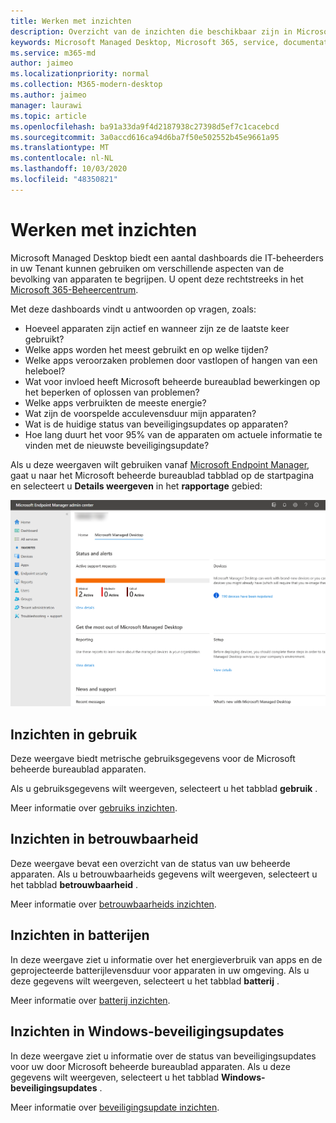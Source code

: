```yaml
---
title: Werken met inzichten
description: Overzicht van de inzichten die beschikbaar zijn in Microsoft Managed Desktop
keywords: Microsoft Managed Desktop, Microsoft 365, service, documentatie
ms.service: m365-md
author: jaimeo
ms.localizationpriority: normal
ms.collection: M365-modern-desktop
ms.author: jaimeo
manager: laurawi
ms.topic: article
ms.openlocfilehash: ba91a33da9f4d2187938c27398d5ef7c1cacebcd
ms.sourcegitcommit: 3a0accd616ca94d6ba7f50e502552b45e9661a95
ms.translationtype: MT
ms.contentlocale: nl-NL
ms.lasthandoff: 10/03/2020
ms.locfileid: "48350821"
---
```

# <a name="work-with-insights"></a>Werken met inzichten

Microsoft Managed Desktop biedt een aantal dashboards die IT-beheerders in uw Tenant kunnen gebruiken om verschillende aspecten van de bevolking van apparaten te begrijpen. U opent deze rechtstreeks in het [Microsoft 365-Beheercentrum](https://admin.microsoft.com/adminportal/home?previewoff=false#/microsoftmanageddesktop).

Met deze dashboards vindt u antwoorden op vragen, zoals:

- Hoeveel apparaten zijn actief en wanneer zijn ze de laatste keer gebruikt?
- Welke apps worden het meest gebruikt en op welke tijden?
- Welke apps veroorzaken problemen door vastlopen of hangen van een heleboel?
- Wat voor invloed heeft Microsoft beheerde bureaublad bewerkingen op het beperken of oplossen van problemen?
- Welke apps verbruikten de meeste energie?
- Wat zijn de voorspelde acculevensduur mijn apparaten?
- Wat is de huidige status van beveiligingsupdates op apparaten?
- Hoe lang duurt het voor 95% van de apparaten om actuele informatie te vinden met de nieuwste beveiligingsupdate?


Als u deze weergaven wilt gebruiken vanaf [Microsoft Endpoint Manager](https://endpoint.microsoft.com/), gaat u naar het Microsoft beheerde bureaublad tabblad op de startpagina en selecteert u **Details weergeven** in het **rapportage** gebied:


![Hoofdpagina van het Beheercentrum met rapportgebied linksonder en de koppeling Details weergeven](../../media/insights-main.png)


## <a name="usage-insights"></a>Inzichten in gebruik
Deze weergave biedt metrische gebruiksgegevens voor de Microsoft beheerde bureaublad apparaten. 

Als u gebruiksgegevens wilt weergeven, selecteert u het tabblad **gebruik** .

Meer informatie over [gebruiks inzichten](usage-insights.md).

## <a name="reliability-insights"></a>Inzichten in betrouwbaarheid
Deze weergave bevat een overzicht van de status van uw beheerde apparaten. Als u betrouwbaarheids gegevens wilt weergeven, selecteert u het tabblad **betrouwbaarheid** .

Meer informatie over [betrouwbaarheids inzichten](reliability-insights.md).

## <a name="battery-insights"></a>Inzichten in batterijen
In deze weergave ziet u informatie over het energieverbruik van apps en de geprojecteerde batterijlevensduur voor apparaten in uw omgeving. Als u deze gegevens wilt weergeven, selecteert u het tabblad **batterij** .

Meer informatie over [batterij inzichten](battery-insights.md).

## <a name="windows-security-update-insights"></a>Inzichten in Windows-beveiligingsupdates
In deze weergave ziet u informatie over de status van beveiligingsupdates voor uw door Microsoft beheerde bureaublad apparaten. Als u deze gegevens wilt weergeven, selecteert u het tabblad **Windows-beveiligingsupdates** .

Meer informatie over [beveiligingsupdate inzichten](security-update-insights.md).
